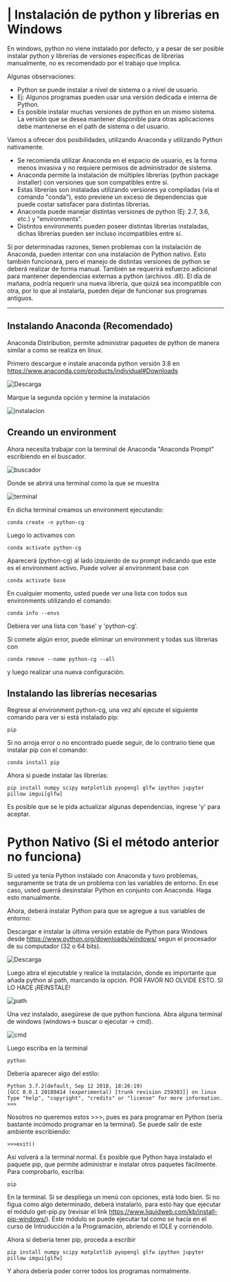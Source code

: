 |
Instalación de python y librerias en Windows
=======

En windows, python no viene instalado por defecto, y a pesar de ser posible instalar python y librerías de versiones específicas de librerías manualmente, no es recomendado por el trabajo que implica.

Algunas observaciones:
- Python se puede instalar a nivel de sistema o a nivel de usuario.
- Ej: Algunos programas pueden usar una versión dedicada e interna de Python.
- Es posible instalar muchas versiones de python en un mismo sistema. La versión que se desea mantener disponible para otras aplicaciones debe mantenerse en el path de sistema o del usuario.

Vamos a ofrecer dos posibilidades, utilizando Anaconda y utilizando Python nativamente.

- Se recomienda utilizar Anaconda en el espacio de usuario, es la forma menos invasiva y no requiere permisos de administrador de sistema.
- Anaconda permite la instalación de múltiples librerías (python package installer) con versiones que son compatibles entre sí.
- Estas librerías son instaladas utilizando versiones ya compiladas (vía el comando "conda"), esto previene un exceso de dependencias que puede costar satisfacer para distintas librerías.
- Anaconda puede manejar distintas versiones de python (Ej: 2.7, 3.6, etc.) y "environments".
- Distintos environments pueden poseer distintas librerías instaladas, dichas librerías pueden ser incluso incompatibles entre sí.

Si por determinadas razones, tienen problemas con la instalación de Anaconda, pueden intentar con una instalación de Python nativo. Esto también funcionará, pero el manejo de distintas versiones de python se deberá realizar de forma manual. También se requerirá esfuerzo adicional para mantener dependencias externas a python (archivos .dll). El día de mañana, podría requerir una nueva librería, que quizá sea incompatible con otra, por lo que al instalarla, pueden dejar de funcionar sus programas antiguos.


---

## Instalando Anaconda (Recomendado)

Anaconda Distribution, permite administrar paquetes de python de manera similar a como se realiza en linux.

Primero descargue e instale anaconda python versión 3.8 en https://www.anaconda.com/products/individual#Downloads

![Descarga](./captures/captura3.jpg)

 Marque la segunda opción y termine la instalación


![instalacion](./captures/captura4.jpg)

Creando un environment
----------------------

Ahora necesita trabajar con la terminal de Anaconda "Anaconda Prompt" escribiendo en el buscador.

![buscador](./captures/captura5.jpg)

Donde se abrirá una terminal como la que se muestra

![terminal](./captures/captura6.jpg)


En dicha terminal creamos un environment ejecutando:

    conda create -n python-cg

Luego lo activamos con

    conda activate python-cg

Aparecerá (python-cg) al lado izquierdo de su prompt indicando que este es el environment activo. Puede volver al environment base con

    conda activate base

En cualquier momento, usted puede ver una lista con todos sus environments utilizando el comando:

    conda info --envs

Debiera ver una lista con 'base' y 'python-cg'.

Si comete algún error, puede eliminar un environment y todas sus librerias con

    conda remove --name python-cg --all

y luego realizar una nueva configuración.


Instalando las librerías necesarias
-----------------------------------

Regrese al environment python-cg, una vez ahí ejecute el siguiente comando para ver si está instalado pip:

    pip
    
Si no arroja error o no encontrado puede seguir, de lo contrario tiene que instalar pip con el comando:

    conda install pip
    
Ahora si puede instalar las librerías:

    pip install numpy scipy matplotlib pyopengl glfw ipython jupyter pillow imgui[glfw]

Es posible que se le pida actualizar algunas dependencias, ingrese 'y' para aceptar.


# Python Nativo (Si el método anterior no funciona)

Si usted ya tenía Python instalado con Anaconda y tuvo problemas, seguramente se trata de un problema con las variables de entorno. En ese caso, usted querrá desinstalar Python en conjunto con Anaconda. Haga esto manualmente.

Ahora, deberá instalar Python para que se agregue a sus variables de entorno:
 
Descargar e instalar la última versión estable de Python para Windows desde https://www.python.org/downloads/windows/ segun el procesador de su computador (32 o 64 bits).

![Descarga](./captures/captura0.jpg)

Luego abra el ejecutable y realice la instalación, donde es importante que añada python al path, marcando la opción.  POR FAVOR NO OLVIDE ESTO. SI LO HACE ¡REINSTALE!

![path](./captures/captura1.jpg)

Una vez instalado, asegúrese de que python funciona. Abra alguna terminal de windows (windows-> buscar o ejecutar -> cmd). 

![cmd](./captures/captura8.jpg)


Luego escriba en la terminal

    python

Debería aparecer algo del estilo:

    Python 3.7.2(default, Sep 12 2018, 18:26:19)
    [GCC 8.0.1 20180414 (experimental) [trunk revision 259383]] on linux
    Type "help", "copyright", "credits" or "license" for more information.
    >>>

Nosotros no queremos estos >>>, pues es para programar en Python (sería bastante incómodo programar en la terminal). Se puede salir de este ambiente escribiendo:

    >>>exit()

Así volverá a la terminal normal. Es posible que Python haya instalado el paquete pip, que permite administrar e instalar otros paquetes fácilmente. Para comprobarlo, escriba:

    pip

En la terminal. Si se despliega un menú con opciones, está todo bien. Si no figua como algo determinado, deberá instalarlo, para esto hay que ejecutar el módulo get-pip.py (revisar el link https://www.liquidweb.com/kb/install-pip-windows/). Este módulo se puede ejecutar tal como se hacía en el curso de Introducción a la Programación, abriendo el IDLE y corriéndolo.

Ahora sí debería tener pip, proceda a escribir

    pip install numpy scipy matplotlib pyopengl glfw ipython jupyter pillow imgui[glfw]
 
Y ahora debería poder correr todos los programas normalmente.
